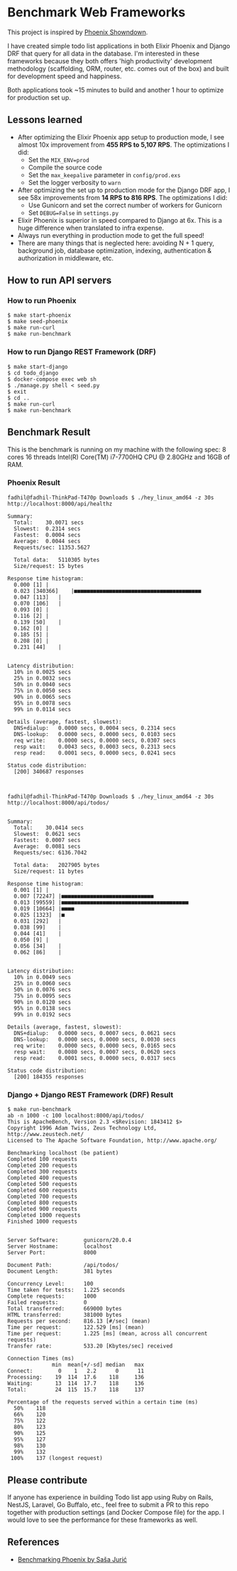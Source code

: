# Benchmark Web Frameworks

This project is inspired by [Phoenix Showndown](https://github.com/mroth/phoenix-showdown).

I have created simple todo list applications in both Elixir Phoenix and Django DRF that query for all data in the database. I'm interested in these frameworks because they both offers 'high productivity' development methodology (scaffolding, ORM, router, etc. comes out of the box) and built for development speed and happiness.

Both applications took ~15 minutes to build and another 1 hour to optimize for production set up.

## Lessons learned

- After optimizing the Elixir Phoenix app setup to production mode, I see almost 10x improvement from **455 RPS to 5,107 RPS**. The optimizations I did:
  - Set the `MIX_ENV=prod`
  - Compile the source code 
  - Set the `max_keepalive` parameter in `config/prod.exs`
  - Set the logger verbosity to `warn`
- After optimizing the set up to production mode for the Django DRF app, I see 58x improvements from **14 RPS to 816 RPS**. The optimizations I did:
  - Use Gunicorn and set the correct number of workers for Gunicorn
  - Set `DEBUG=False` in `settings.py`
- Elixir Phoenix is superior in speed compared to Django at 6x. This is a huge difference when translated to infra expense.
- Always run everything in production mode to get the full speed!
- There are many things that is neglected here: avoiding N + 1 query, background job, database optimization, indexing, authentication & authorization in middleware, etc.

## How to run API servers

### How to run Phoenix

```shell
$ make start-phoenix
$ make seed-phoenix
$ make run-curl
$ make run-benchmark
```

### How to run Django REST Framework (DRF)


```shell
$ make start-django
$ cd todo_django
$ docker-compose exec web sh
$ ./manage.py shell < seed.py
$ exit
$ cd ..
$ make run-curl
$ make run-benchmark
```

## Benchmark Result

This is the benchmark is running on my machine with the following spec: 8 cores 16 threads Intel(R) Core(TM) i7-7700HQ CPU @ 2.80GHz and 16GB of RAM.

### Phoenix Result

```shell
fadhil@fadhil-ThinkPad-T470p Downloads $ ./hey_linux_amd64 -z 30s http://localhost:8000/api/healthz

Summary:
  Total:	30.0071 secs
  Slowest:	0.2314 secs
  Fastest:	0.0004 secs
  Average:	0.0044 secs
  Requests/sec:	11353.5627
  
  Total data:	5110305 bytes
  Size/request:	15 bytes

Response time histogram:
  0.000 [1]	|
  0.023 [340366]	|■■■■■■■■■■■■■■■■■■■■■■■■■■■■■■■■■■■■■■■■
  0.047 [113]	|
  0.070 [106]	|
  0.093 [0]	|
  0.116 [2]	|
  0.139 [50]	|
  0.162 [0]	|
  0.185 [5]	|
  0.208 [0]	|
  0.231 [44]	|


Latency distribution:
  10% in 0.0025 secs
  25% in 0.0032 secs
  50% in 0.0040 secs
  75% in 0.0050 secs
  90% in 0.0065 secs
  95% in 0.0078 secs
  99% in 0.0114 secs

Details (average, fastest, slowest):
  DNS+dialup:	0.0000 secs, 0.0004 secs, 0.2314 secs
  DNS-lookup:	0.0000 secs, 0.0000 secs, 0.0103 secs
  req write:	0.0000 secs, 0.0000 secs, 0.0307 secs
  resp wait:	0.0043 secs, 0.0003 secs, 0.2313 secs
  resp read:	0.0001 secs, 0.0000 secs, 0.0241 secs

Status code distribution:
  [200]	340687 responses



fadhil@fadhil-ThinkPad-T470p Downloads $ ./hey_linux_amd64 -z 30s http://localhost:8000/api/todos/


Summary:
  Total:	30.0414 secs
  Slowest:	0.0621 secs
  Fastest:	0.0007 secs
  Average:	0.0081 secs
  Requests/sec:	6136.7042
  
  Total data:	2027905 bytes
  Size/request:	11 bytes

Response time histogram:
  0.001 [1]	|
  0.007 [72247]	|■■■■■■■■■■■■■■■■■■■■■■■■■■■■■
  0.013 [99559]	|■■■■■■■■■■■■■■■■■■■■■■■■■■■■■■■■■■■■■■■■
  0.019 [10664]	|■■■■
  0.025 [1323]	|■
  0.031 [292]	|
  0.038 [99]	|
  0.044 [41]	|
  0.050 [9]	|
  0.056 [34]	|
  0.062 [86]	|


Latency distribution:
  10% in 0.0049 secs
  25% in 0.0060 secs
  50% in 0.0076 secs
  75% in 0.0095 secs
  90% in 0.0120 secs
  95% in 0.0138 secs
  99% in 0.0192 secs

Details (average, fastest, slowest):
  DNS+dialup:	0.0000 secs, 0.0007 secs, 0.0621 secs
  DNS-lookup:	0.0000 secs, 0.0000 secs, 0.0030 secs
  req write:	0.0000 secs, 0.0000 secs, 0.0165 secs
  resp wait:	0.0080 secs, 0.0007 secs, 0.0620 secs
  resp read:	0.0001 secs, 0.0000 secs, 0.0317 secs

Status code distribution:
  [200]	184355 responses
```

### Django + Django REST Framework (DRF) Result

```shell
$ make run-benchmark 
ab -n 1000 -c 100 localhost:8000/api/todos/
This is ApacheBench, Version 2.3 <$Revision: 1843412 $>
Copyright 1996 Adam Twiss, Zeus Technology Ltd, http://www.zeustech.net/
Licensed to The Apache Software Foundation, http://www.apache.org/

Benchmarking localhost (be patient)
Completed 100 requests
Completed 200 requests
Completed 300 requests
Completed 400 requests
Completed 500 requests
Completed 600 requests
Completed 700 requests
Completed 800 requests
Completed 900 requests
Completed 1000 requests
Finished 1000 requests


Server Software:        gunicorn/20.0.4
Server Hostname:        localhost
Server Port:            8000

Document Path:          /api/todos/
Document Length:        381 bytes

Concurrency Level:      100
Time taken for tests:   1.225 seconds
Complete requests:      1000
Failed requests:        0
Total transferred:      669000 bytes
HTML transferred:       381000 bytes
Requests per second:    816.13 [#/sec] (mean)
Time per request:       122.529 [ms] (mean)
Time per request:       1.225 [ms] (mean, across all concurrent requests)
Transfer rate:          533.20 [Kbytes/sec] received

Connection Times (ms)
              min  mean[+/-sd] median   max
Connect:        0    1   2.2      0      11
Processing:    19  114  17.6    118     136
Waiting:       13  114  17.7    118     136
Total:         24  115  15.7    118     137

Percentage of the requests served within a certain time (ms)
  50%    118
  66%    120
  75%    122
  80%    123
  90%    125
  95%    127
  98%    130
  99%    132
 100%    137 (longest request)
```

## Please contribute

If anyone has experience in building Todo list app using Ruby on Rails, NestJS, Laravel, Go Buffalo, etc., feel free to submit a PR to this repo together with production settings (and Docker Compose file) for the app. I would love to see the performance for these frameworks as well.

## References

- [Benchmarking Phoenix by Saša Jurić](https://www.theerlangelist.com/article/phoenix_latency)
